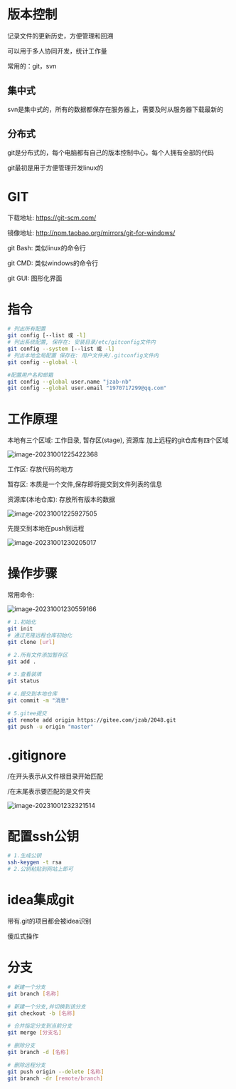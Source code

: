 # 版本控制

记录文件的更新历史，方便管理和回溯

可以用于多人协同开发，统计工作量

常用的：git，svn

## 集中式

svn是集中式的，所有的数据都保存在服务器上，需要及时从服务器下载最新的

## 分布式

git是分布式的，每个电脑都有自己的版本控制中心，每个人拥有全部的代码



git最初是用于方便管理开发linux的

# GIT

下载地址: https://git-scm.com/

镜像地址: http://npm.taobao.org/mirrors/git-for-windows/

git Bash: 类似linux的命令行

git CMD: 类似windows的命令行

git GUI: 图形化界面

# 指令

```bash
# 列出所有配置
git config [--list 或 -l]
# 列出系统配置, 保存在: 安装目录/etc/gitconfig文件内
git config --system [--list 或 -l]
# 列出本地全局配置 保存在: 用户文件夹/.gitconfig文件内
git config --global -l

#配置用户名和邮箱
git config --global user.name "jzab-nb"
git config --global user.email "1970717299@qq.com"
```

# 工作原理

本地有三个区域: 工作目录, 暂存区(stage), 资源库 加上远程的git仓库有四个区域

![image-20231001225422368](git.assets/image-20231001225422368.png)

工作区: 存放代码的地方

暂存区: 本质是一个文件,保存即将提交到文件列表的信息

资源库(本地仓库): 存放所有版本的数据 

![image-20231001225927505](git.assets/image-20231001225927505.png)

先提交到本地在push到远程

![image-20231001230205017](git.assets/image-20231001230205017.png)

# 操作步骤

常用命令: 

![image-20231001230559166](git.assets/image-20231001230559166.png)

```bash
# 1.初始化
git init
# 通过克隆远程仓库初始化
git clone [url] 

# 2.所有文件添加暂存区
git add .

# 3.查看装填
git status

# 4.提交到本地仓库
git commit -m "消息"

# 5.gitee提交
git remote add origin https://gitee.com/jzab/2048.git
git push -u origin "master"
```

# .gitignore

/在开头表示从文件根目录开始匹配

/在末尾表示要匹配的是文件夹

![image-20231001232321514](git.assets/image-20231001232321514.png)

# 配置ssh公钥

```bash
# 1.生成公钥
ssh-keygen -t rsa
# 2.公钥粘贴到网站上即可
```

# idea集成git

带有.git的项目都会被idea识别

傻瓜式操作

# 分支

```bash
# 新建一个分支
git branch [名称]

# 新建一个分支,并切换到该分支
git checkout -b [名称]

# 合并指定分支到当前分支
git merge [分支名]

# 删除分支
git branch -d [名称]

# 删除远程分支
git push origin --delete [名称]
git branch -dr [remote/branch]
```

